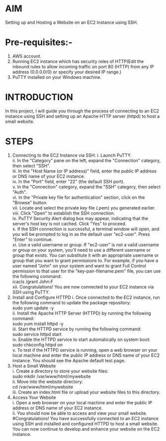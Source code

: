 # AIM 
Setting up and Hosting a Website on an EC2 Instance using SSH.
# Pre-requisites:-
1.	AWS account.
2.	Running EC2 instance which has security roles of HTTP(Edit the inbound rules to allow incoming traffic on port 80 (HTTP) from any IP address (0.0.0.0/0) or specify your desired IP range.)
3.	PuTTY installed on your Windows machine.
# INTRODUCTION 
In this project, I will guide you through the process of connecting to an EC2 instance using SSH and setting up an Apache HTTP server (httpd) to host a small website. 
# STEPS
1. Connecting to the EC2 Instance via SSH:
i.	Launch PuTTY.  
ii.	In the "Category" pane on the left, expand the "Connection" category, then select "SSH".  
iii.	In the "Host Name (or IP address)" field, enter the public IP address or DNS name of your EC2 instance.  
iv.	In the "Port" field, enter "22" (the default SSH port).  
v.	In the "Connection" category, expand the "SSH" category, then select "Auth".  
vi.	In the "Private key file for authentication" section, click on the "Browse" button.  
vii.	Locate and select the private key file (.pem) you generated earlier.  
viii.	Click "Open" to establish the SSH connection.  
ix.	PuTTY Security Alert dialog box may appear, indicating that the server's host key is not cached. Click "Yes" to proceed.  
x.	If the SSH connection is successful, a terminal window will open, and you will be prompted to log in as the default user "ec2-user". Press "Enter" to continue.  
xi.	Use a valid username or group: If "ec2-user" is not a valid username or group on your system, you'll need to use a different username or group that exists. You can substitute it with an appropriate username or group that you want to grant permissions to. For example, if you have a user named "John" on your system and want to grant Full Control permission to that user for the "key-pair-filename.pem" file, you can use the following command:  
icacls <file> /grant John:F  
xii.	Congratulations! You are now connected to your EC2 instance via SSH using PuTTY.  
2.	Install and Configure HTTPD
i.	Once connected to the EC2 instance, run the following command to update the package repository:  
sudo yum update -y  
ii.	Install the Apache HTTP Server (HTTPD) by running the following command:  
sudo yum install httpd -y  
iii.	Start the HTTPD service by running the following command:  
sudo service httpd start  
iv.	Enable the HTTPD service to start automatically on system boot:  
sudo chkconfig httpd on  
v.	To test if the HTTPD service is running, open a web browser on your local machine and enter the public IP address or DNS name of your EC2 instance. You should see the Apache default test page.   
3.	Host a Small Website  
i.	Create a directory to store your website files:  
sudo mkdir /var/www/html/mywebsite  
ii.	Move into the website directory:  
cd /var/www/html/mywebsite  
iii.	Create an index.html file or upload your website files to this directory.  
4.	Access Your Website  
i.	Open a web browser on your local machine and enter the public IP address or DNS name of your EC2 instance.  
ii.	You should now be able to access and view your small website.  
#Congratulations! You have successfully connected to an EC2 instance using SSH and installed and configured HTTPD to host a small website. You can now continue to develop and enhance your website on the EC2 instance.  




